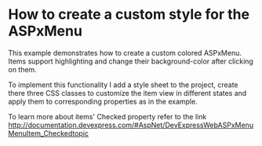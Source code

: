 # How to create a custom style for the ASPxMenu


<p>This example demonstrates how to create a custom colored ASPxMenu. Items support highlighting and change their background-color after clicking on them.</p><p>To implement this functionality I add a style sheet to the project, create there three CSS classes to customize the item view in different states and apply them to corresponding properties as in the example.</p><p>To learn more about items' Checked property refer to the link <a href="http://documentation.devexpress.com/#AspNet/DevExpressWebASPxMenuMenuItem_Checkedtopic"><u>http://documentation.devexpress.com/#AspNet/DevExpressWebASPxMenuMenuItem_Checkedtopic</u></a></p><br />


<br/>


